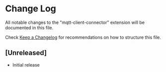 # Change Log

All notable changes to the "mqtt-client-connector" extension will be documented in this file.

Check [Keep a Changelog](http://keepachangelog.com/) for recommendations on how to structure this file.

## [Unreleased]

- Initial release